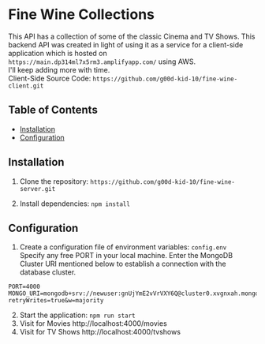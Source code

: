 # Fine Wine Collections

This API has a collection of some of the classic Cinema and TV Shows. This backend API was created in light of using it as a service for a client-side application which is hosted on `https://main.dp314ml7x5rm3.amplifyapp.com/` using AWS. <br>
I'll keep adding more with time. <br>
Client-Side Source Code: `https://github.com/g00d-kid-10/fine-wine-client.git`
## Table of Contents

- [Installation](#installation)
- [Configuration](#configuration)

## Installation

1. Clone the repository: `https://github.com/g00d-kid-10/fine-wine-server.git`

2. Install dependencies: `npm install`

## Configuration

1. Create a configuration file of environment variables: `config.env` <br>
Specify any free PORT in your local machine. Enter the MongoDB Cluster URI mentioned below to establish a connection with the database cluster.
```
PORT=4000
MONGO_URI=mongodb+srv://newuser:gnUjYmE2vVrVXY6Q@cluster0.xvgnxah.mongodb.net/?retryWrites=true&w=majority
```

2. Start the application: `npm run start`
3. Visit for Movies http://localhost:4000/movies
4. Visit for TV Shows http://localhost:4000/tvshows